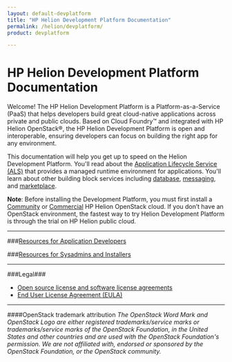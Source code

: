 ```yaml
---
layout: default-devplatform
title: "HP Helion Development Platform Documentation"
permalink: /helion/devplatform/
product: devplatform

---
```

<!--UNDER REVISION-->

# HP Helion Development Platform Documentation

Welcome! The HP Helion Development Platform is a Platform-as-a-Service (PaaS) that helps developers build great cloud-native applications across private and public clouds.  Based on Cloud Foundry&trade; and integrated with HP Helion OpenStack&reg;, the HP Helion Development Platform is open and interoperable, ensuring developers can focus on building the right app for any environment.

This documentation will help you get up to speed on the  Helion Development Platform.  You'll read about the [Application Lifecycle Service (ALS)](/als/v1/) that provides a managed runtime environment for applications. You'll learn about other building block services including [database](/helion/devplatform/createdatabase/), [messaging](/helion/devplatform/messageservice/), and [marketplace](/helion/devplatform/marketplace/).

**Note**: Before installing the Development Platform, you must first install a [Community](/helion/community/install/) or [Commercial](/helion/openstack/install/overview/) HP Helion OpenStack cloud. If you don’t have an OpenStack environment, the fastest way to try Helion Development Platform is through the trial on HP Helion public cloud.


----------


###[Resources for Application Developers](/helion/devplatform/appdev/)
  
###[Resources for Sysadmins and Installers](/helion/devplatform/sysadmin/)
  
<!--### [Resources for OpenStack Integration, Extension, and Service Development](/helion/devplatform/servicedev/) -->


----------

###Legal###
* [Open source license and software license agreements](/helion/openstack/3rd-party-license-agreements/)
* [End User License Agreement (EULA)](/helion/openstack/eula/)

----
####OpenStack trademark attribution
*The OpenStack Word Mark and OpenStack Logo are either registered trademarks/service marks or trademarks/service marks of the OpenStack Foundation, in the United States and other countries and are used with the OpenStack Foundation's permission. We are not affiliated with, endorsed or sponsored by the OpenStack Foundation, or the OpenStack community.*
 
